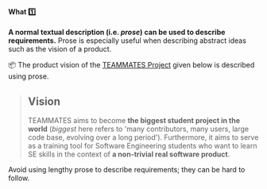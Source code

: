<link rel="stylesheet" href="{{baseUrl}}/css/textbook.css">

<div class="website-content">

<div id="title">

#### What :one:

</div>

<div id="body">

**A normal textual description (i.e. _prose_) can be used to describe requirements.** Prose is especially useful when describing abstract ideas such as the vision of a product.

<tip-box> 

:package: The product vision of the [TEAMMATES Project](https://github.com/TEAMMATES/teammates) given below is described using prose.

> ## Vision
>TEAMMATES aims to become **the biggest student project in the world** (_biggest_ here refers to 'many contributors, many users, large code base, evolving over a long period'). Furthermore, it aims to serve as a training tool for Software Engineering students who want to learn SE skills in the context of **a non-trivial real software product**.

</tip-box>

<tip-box type="warning">

Avoid using lengthy prose to describe requirements; they can be hard to follow.

</tip-box>

</div>

<div id="extras">
</div>

</div>
